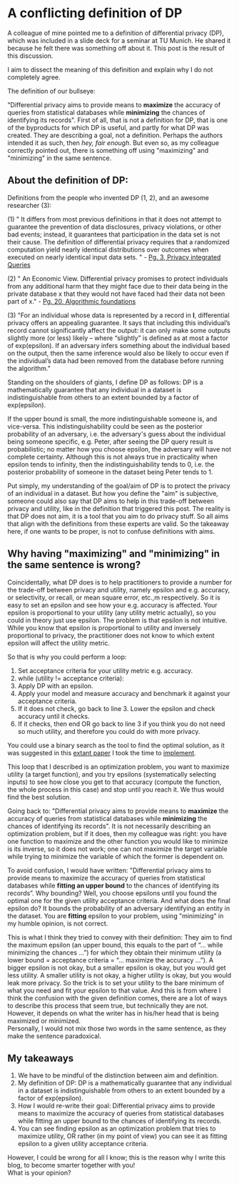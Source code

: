 # A conflicting definition of DP

A colleague of mine pointed me to a definition of differential privacy (DP), which was included in a slide deck for a seminar at TU Munich. He shared it because he felt there was something off about it. This post is the result of this discussion.

I aim to dissect the meaning of this definition and explain why I do not completely agree.

The definition of our bullseye:

"Differential privacy aims to provide means to **maximize** the accuracy of queries from statistical databases while **minimizing** the chances of identifying its records". 
First of all, that is not a definition for DP, that is one of the byproducts for which DP is useful, and partly for what DP was created. They are describing a goal, not a definition. Perhaps the authors intended it as such, then *hey, fair enough*. But even so, as my colleague correctly pointed out, there is something off using "maximizing" and "minimizing" in the same sentence.


## About the definition of DP:

Definitions from the people who invented DP (1, 2), and an awesome researcher (3):

(1)
" It differs from most previous definitions in that it does not attempt to guarantee the prevention of data disclosures, privacy violations, or other bad events; instead, it guarantees that participation in the data set is not their cause.
The definition of differential privacy requires that a randomized computation yield nearly identical distributions over outcomes when executed on nearly identical input data sets. " - [Pg. 3, Privacy integrated Queries](https://www.microsoft.com/en-us/research/wp-content/uploads/2009/06/sigmod115-mcsherry.pdf)

(2)
" An Economic View. Differential privacy promises to protect individuals from any additional harm that they might face due to their data being in the private database x that they would not have faced had their data not been part of x." - [Pg. 20, Algorithmic foundations](https://www.cis.upenn.edu/~aaroth/Papers/privacybook.pdf)

(3)
"For an individual whose data is represented by a record in **I**, differential privacy offers an appealing guarantee. It says that including this individual’s record cannot significantly affect the output: it can only make some outputs slightly more (or less) likely – where “slightly” is defined as at most a factor of exp(epsilon). If an adversary infers something about the individual based on the output, then the same inference would also be likely to occur even if the individual’s data had been removed from the database before running the algorithm."

Standing on the shoulders of giants, I define DP as follows: DP is a mathematically guarantee that any individual in a dataset is indistinguishable from others to an extent bounded by a factor of exp(epsilon).

If the upper bound is small, the more indistinguishable someone is, and vice-versa. This indistinguishability could be seen as the posterior probability of an adversary, i.e. the adversary's guess about the individual being someone specific, e.g. Peter, after seeing the DP query result is probabilistic; no matter how you choose epsilon, the adversary will have not complete certainty. Although this is not always true in practicality when epsilon tends to infinity, then the indistinguishability tends to 0, i.e. the posterior probability of someone in the dataset being Peter tends to 1. 

Put simply, my understanding of the goal/aim of DP is to protect the privacy of an individual in a dataset. But how you define the "aim" is subjective, someone could also say that DP aims to help in this trade-off between privacy and utility, like in the definition that triggered this post. The reality is that DP does not aim, it is a tool that you aim to do privacy stuff. So all aims that align with the definitions from these experts are valid. So the takeaway here, if one wants to be proper, is not to confuse definitions with aims.
 

## Why having "maximizing" and "minimizing" in the same sentence is wrong?

Coincidentally, what DP does is to help practitioners to provide a number for the trade-off between privacy and utility, namely epsilon and e.g. accuracy, or selectivity, or recall, or mean square error, etc.,m respectively. So it is easy to set an epsilon and see how your e.g. accuracy is affected. Your epsilon is proportional to your utility (any utility metric actually), so you could in theory just use epsilon. The problem is that epsilon is not intuitive. While you know that epsilon is proportional to utility and inversely proportional to privacy, the practitioner does not know to which extent epsilon will affect the utility metric. 

So that is why you could perform a loop:  
1. Set acceptance criteria for your utility metric e.g. accuracy.  
2. while (utility != acceptance criteria):  
3. Apply DP with an epsilon.  
4. Apply your model and measure accuracy and benchmark it against your acceptance criteria.
5. If it does not check, go back to line 3. Lower the epsilon and check accuracy until it checks.  
6. If it checks, then end OR go back to line 3 if you think you do not need so much utility, and therefore you could do with more privacy.  

You could use a binary search as the tool to find the optimal solution, as it was suggested in this [extant paper](https://git.gnunet.org/bibliography.git/plain/docs/Choosing-%CE%B5-2011Lee.pdf) I took the time to [implement](https://github.com/gonzalo-munillag/Blog/tree/main/Extant_Papers_Implementations/A_method_to_choose_epsilon).

This loop that I described is an optimization problem, you want to maximize utility (a target function), and you try epsilons (systematically selecting inputs) to see how close you get to that accuracy (compute the function, the whole process in this case) and stop until you reach it. We thus would find the best solution. 

Going back to: "Differential privacy aims to provide means to **maximize** the accuracy of queries from statistical databases while **minimizing** the chances of identifying its records". It is not necessarily describing an optimization problem, but if it does, then my colleague was right: you have one function to maximize and the other function you would like to minimize is its inverse, so it does not work; one can not maximize the target variable while trying to minimize the variable of which the former is dependent on.

To avoid confusion, I would have written: "Differential privacy aims to provide means to maximize the accuracy of queries from statistical databases while **fitting an upper bound** to the chances of identifying its records”. Why bounding? Well, you choose epsilons until you found the optimal one for the given utility acceptance criteria. And what does the final epsilon do? It bounds the probability of an adversary identifying an entity in the dataset. You are **fitting** epsilon to your problem, using "minimizing" in my humble opinion, is not correct. 

This is what I think they tried to convey with their definition: They aim to find the maximum epsilon (an upper bound, this equals to the part of “... while minimizing the chances ...”) for which they obtain their minimum utility (a lower bound = acceptance criteria = “... maximize the accuracy ...”).  A bigger epsilon is not okay, but a smaller epsilon is okay, but you would get less utility.  A smaller utility is not okay, a higher utility is okay, but you would leak more privacy. So the trick is to set your utility to the bare minimum of what you need and fit your epsilon to that value. And this is from where I think the confusion with the given definition comes, there are a lot of ways to describe this process that seem true, but technically they are not. However, it depends on what the writer has in his/her head that is being maximized or minimized.  
Personally, I would not mix those two words in the same sentence, as they make the sentence paradoxical.


## My takeaways

 1. We have to be mindful of the distinction between aim and definition.
 2. My definition of DP: DP is a mathematically guarantee that any individual in a dataset is indistinguishable from others to an extent bounded by a factor of exp(epsilon).
 3. How I would re-write their goal: Differential privacy aims to provide means to maximize the accuracy of queries from statistical databases while fitting an upper bound to the chances of identifying its records.
 3. You can see finding epsilon as an optimization problem that tries to maximize utility, OR rather (in my point of view) you can see it as fitting epsilon to a given utility acceptance criteria.


However, I could be wrong for all I know; this is the reason why I write this blog, to become smarter together with you!  
What is your opinion?
